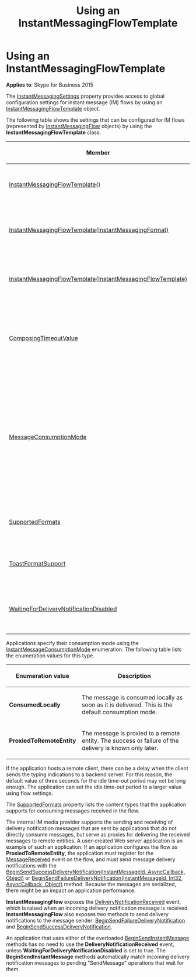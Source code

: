 ﻿---
title: Using an InstantMessagingFlowTemplate
TOCTitle: Using an InstantMessagingFlowTemplate
ms:assetid: 742acc0f-282c-4c39-b37f-cd371d3b84d9
ms:mtpsurl: https://msdn.microsoft.com/library/Dn466056(v=office.16)
ms:contentKeyID: 65239961
ms.date: 07/27/2015
mtps_version: v=office.16
---

# Using an InstantMessagingFlowTemplate

**Applies to**: Skype for Business 2015

The [InstantMessagingSettings](/dotnet/api/microsoft.rtc.collaboration.collaborationplatform.instantmessagingsettings?view=ucma-api) property provides access to global configuration settings for instant message (IM) flows by using an [InstantMessagingFlowTemplate](/dotnet/api/microsoft.rtc.collaboration.instantmessagingflowtemplate?view=ucma-api) object.

The following table shows the settings that can be configured for IM flows (represented by [InstantMessagingFlow](/dotnet/api/microsoft.rtc.collaboration.instantmessagingflow?view=ucma-api) objects) by using the **InstantMessagingFlowTemplate** class.

<table>
<colgroup>
<col />
<col />
</colgroup>
<thead>
<tr class="header">
<th><p>Member</p></th>
<th><p>Description</p></th>
</tr>
</thead>
<tbody>
<tr class="odd">
<td><p><a href="https://docs.microsoft.com/dotnet/api/microsoft.rtc.collaboration.instantmessagingflowtemplate.-ctor?view=ucma-api#Microsoft_Rtc_Collaboration_InstantMessagingFlowTemplate__ctor">InstantMessagingFlowTemplate()</a></p></td>
<td><p>Constructor. Create a new instance of the <strong>InstantMessagingFlowTemplate</strong> class.</p>
<p>InstantMessagingFlowTemplate()</p></td>
</tr>
<tr class="even">
<td><p><a href="https://docs.microsoft.com/dotnet/api/microsoft.rtc.collaboration.instantmessagingflowtemplate.-ctor?view=ucma-api#Microsoft_Rtc_Collaboration_InstantMessagingFlowTemplate__ctor_Microsoft_Rtc_Collaboration_InstantMessagingFormat_">InstantMessagingFlowTemplate(InstantMessagingFormat)</a></p></td>
<td><p>Constructor. Create a new instance of the <strong>InstantMessagingFlowTemplate</strong> class, specifying the formats that can be used.</p>
<p>InstantMessagingFlowTemplate(InstantMessagingFormat)</p></td>
</tr>
<tr class="odd">
<td><p><a href="https://docs.microsoft.com/dotnet/api/microsoft.rtc.collaboration.instantmessagingflowtemplate.-ctor?view=ucma-api#Microsoft_Rtc_Collaboration_InstantMessagingFlowTemplate__ctor_Microsoft_Rtc_Collaboration_InstantMessagingFlowTemplate_">InstantMessagingFlowTemplate(InstantMessagingFlowTemplate)</a></p></td>
<td><p>Constructor. Create a new instance of the <strong>InstantMessagingFlowTemplate</strong> class, using values from the specified flow template.</p>
<p>InstantMessagingFlowTemplate(InstantMessagingFlowTemplate)</p></td>
</tr>
<tr class="even">
<td><p><a href="https://docs.microsoft.com/dotnet/api/microsoft.rtc.collaboration.instantmessagingflowtemplate.composingtimeoutvalue?view=ucma-api">ComposingTimeoutValue</a></p></td>
<td><p>Property. Gets or sets the value (in seconds) for composing time-out.</p>
<p>This property is used to control the default value used for all instant messaging flows. The default value is 3 seconds, and the maximum value is 30 seconds.</p>
<p>int ComposingTimeoutValue {get; set;}</p></td>
</tr>
<tr class="odd">
<td><p><a href="https://docs.microsoft.com/dotnet/api/microsoft.rtc.collaboration.instantmessagingflowtemplate.messageconsumptionmode?view=ucma-api">MessageConsumptionMode</a></p></td>
<td><p>Property. Gets or sets the value that an application can use to indicate how it intends to handle instant messages.</p>
<p>The incoming messages are handled accordingly. If the application consumes messages locally, incoming messages are automatically acknowledged with a 200 response code. If the application proxies the messages, the incoming messages are automatically acknowledged with a 202 response code (if the remote supports message delivery notifications) or if the response is delayed. The application is responsible for sending a delivery notification later for every message received. The default value is <a href="https://docs.microsoft.com/dotnet/api/microsoft.rtc.collaboration.instantmessageconsumptionmode?view=ucma-api">InstantMessageConsumptionMode</a>.<strong>ConsumedLocally</strong>.</p>
<p>InstantMessageConsumptionMode MessageConsumptionMode {get; set;}</p></td>
</tr>
<tr class="even">
<td><p><a href="https://docs.microsoft.com/dotnet/api/microsoft.rtc.collaboration.instantmessagingflowtemplate.supportedformats?view=ucma-api">SupportedFormats</a></p></td>
<td><p>Property. Gets the value that indicates the consumption mode of the application.</p>
<p></p>
<p>InstantMessagingFormat SupportedFormats {get; set;}</p></td>
</tr>
<tr class="odd">
<td><p><a href="https://docs.microsoft.com/dotnet/api/microsoft.rtc.collaboration.instantmessagingflowtemplate.toastformatsupport?view=ucma-api">ToastFormatSupport</a></p></td>
<td><p>Property. Gets or sets the toast format support value, a value of the <a href="https://docs.microsoft.com/dotnet/api/microsoft.rtc.collaboration.capabilitysupport?view=ucma-api">CapabilitySupport</a> enumeration.</p>
<p>CapabilitySupport ToastFormatSupport {get; set;}</p></td>
</tr>
<tr class="even">
<td><p><a href="https://docs.microsoft.com/dotnet/api/microsoft.rtc.collaboration.instantmessagingflowtemplate.waitingfordeliverynotificationdisabled?view=ucma-api">WaitingForDeliveryNotificationDisabled</a></p></td>
<td><p>Property. Gets or sets the value that controls whether the <a href="https://docs.microsoft.com/dotnet/api/microsoft.rtc.collaboration.instantmessagingflow.beginsendinstantmessage?view=ucma-api">BeginSendInstantMessage</a> operation will wait for delivery notifications before completion.</p>
<p>bool WaitingForDeliveryNotificationDisabled {get; set;}</p></td>
</tr>
</tbody>
</table>


Applications specify their consumption mode using the [InstantMessageConsumptionMode](/dotnet/api/microsoft.rtc.collaboration.instantmessageconsumptionmode?view=ucma-api) enumeration. The following table lists the enumeration values for this type.

<table>
<colgroup>
<col />
<col />
</colgroup>
<thead>
<tr class="header">
<th><p>Enumeration value</p></th>
<th><p>Description</p></th>
</tr>
</thead>
<tbody>
<tr class="odd">
<td><p><strong>ConsumedLocally</strong></p></td>
<td><p>The message is consumed locally as soon as it is delivered. This is the default consumption mode.</p></td>
</tr>
<tr class="even">
<td><p><strong>ProxiedToRemoteEntity</strong></p></td>
<td><p>The message is proxied to a remote entity. The success or failure of the delivery is known only later.</p></td>
</tr>
</tbody>
</table>


If the application hosts a remote client, there can be a delay when the client sends the typing indications to a backend server. For this reason, the default value of three seconds for the idle time-out period may not be long enough. The application can set the idle time-out period to a larger value using flow settings.

The [SupportedFormats](/dotnet/api/microsoft.rtc.collaboration.instantmessagingflowtemplate.supportedformats?view=ucma-api) property lists the content types that the application supports for consuming messages received in the flow.

The internal IM media provider supports the sending and receiving of delivery notification messages that are sent by applications that do not directly consume messages, but serve as proxies for delivering the received messages to remote entities. A user-created Web server application is an example of such an application. If an application configures the flow as **ProxiedToRemoteEntity**, the application must register for the [MessageReceived](/dotnet/api/microsoft.rtc.collaboration.instantmessagingflow.messagereceived?view=ucma-api) event on the flow, and must send message delivery notifications with the [BeginSendSuccessDeliveryNotification(InstantMessageId, AsyncCallback, Object)](/dotnet/api/microsoft.rtc.collaboration.instantmessagingflow.beginsendsuccessdeliverynotification?view=ucma-api) or [BeginSendFailureDeliveryNotification(InstantMessageId, Int32, AsyncCallback, Object)](/dotnet/api/microsoft.rtc.collaboration.instantmessagingflow.beginsendfailuredeliverynotification?view=ucma-api) method. Because the messages are serialized, there might be an impact on application performance.

**InstantMessagingFlow** exposes the [DeliveryNotificationReceived](/dotnet/api/microsoft.rtc.collaboration.instantmessagingflow.deliverynotificationreceived?view=ucma-api) event, which is raised when an incoming delivery notification message is received. **InstantMessagingFlow** also exposes two methods to send delivery notifications to the message sender: [BeginSendFailureDeliveryNotification](/dotnet/api/microsoft.rtc.collaboration.instantmessagingflow.beginsendfailuredeliverynotification?view=ucma-api) and [BeginSendSuccessDeliveryNotification](/dotnet/api/microsoft.rtc.collaboration.instantmessagingflow.beginsendsuccessdeliverynotification?view=ucma-api).

An application that uses either of the overloaded [BeginSendInstantMessage](/dotnet/api/microsoft.rtc.collaboration.instantmessagingflow.beginsendinstantmessage?view=ucma-api#overloads) methods has no need to use the **DeliveryNotificationReceived** event, unless **WaitingForDeliveryNotificationDisabled** is set to true. The **BeginSendInstantMessage** methods automatically match incoming delivery notification messages to pending "SendMessage" operations that wait for them.

